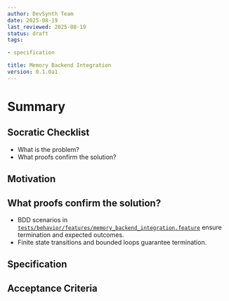```yaml
---
author: DevSynth Team
date: 2025-08-19
last_reviewed: 2025-08-19
status: draft
tags:

- specification

title: Memory Backend Integration
version: 0.1.0a1
---
```


<!--
Required metadata fields:
- author: document author
- date: creation date
- last_reviewed: last review date
- status: draft | review | published
- tags: search keywords
- title: short descriptive name
- version: specification version
-->

# Summary

## Socratic Checklist
- What is the problem?
- What proofs confirm the solution?

## Motivation

## What proofs confirm the solution?
- BDD scenarios in [`tests/behavior/features/memory_backend_integration.feature`](../../tests/behavior/features/memory_backend_integration.feature) ensure termination and expected outcomes.
- Finite state transitions and bounded loops guarantee termination.


## Specification

## Acceptance Criteria
